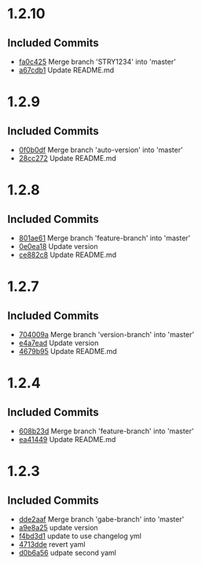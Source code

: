 # 1.2.10

## Included Commits
- [fa0c425](https://gitlab-ci-token:cN3-fd8AtZaECo6t9s1r@gitlab.com/rpt-ops/terraform-vsphere-nestedesxi/commit/fa0c425591daf71075dc4a6b81054484a5032576) Merge branch 'STRY1234' into 'master'
- [a67cdb1](https://gitlab-ci-token:cN3-fd8AtZaECo6t9s1r@gitlab.com/rpt-ops/terraform-vsphere-nestedesxi/commit/a67cdb12cdcd956f801a37687c6d078a27f3deda) Update README.md

# 1.2.9

## Included Commits
- [0f0b0df](https://gitlab-ci-token:eMhYxvXm2o7brMi4nT5L@gitlab.com/rpt-ops/terraform-vsphere-nestedesxi/commit/0f0b0dfc8d69ef4312f343b2092b45c579d19e04) Merge branch 'auto-version' into 'master'
- [28cc272](https://gitlab-ci-token:eMhYxvXm2o7brMi4nT5L@gitlab.com/rpt-ops/terraform-vsphere-nestedesxi/commit/28cc27227761303af7a32505a2cc052b2184f305) Update README.md

# 1.2.8

## Included Commits
- [801ae61](https://gitlab-ci-token:cwNgxUErHyyyxrVKDrem@gitlab.com/rpt-ops/terraform-vsphere-nestedesxi/commit/801ae61419d6d0c26abbcaf354d74e79c48f9df5) Merge branch 'feature-branch' into 'master'
- [0e0ea18](https://gitlab-ci-token:cwNgxUErHyyyxrVKDrem@gitlab.com/rpt-ops/terraform-vsphere-nestedesxi/commit/0e0ea188409e62bc3084980979920afcca7326e9) Update version
- [ce882c8](https://gitlab-ci-token:cwNgxUErHyyyxrVKDrem@gitlab.com/rpt-ops/terraform-vsphere-nestedesxi/commit/ce882c8654679d9cd87a0a1489239dfedf716553) Update README.md

# 1.2.7

## Included Commits
- [704009a](https://gitlab-ci-token:PP1Nbzd-mQ1B1jzsyoco@gitlab.com/rpt-ops/terraform-vsphere-nestedesxi/commit/704009ad430b732e68c299f18b1e461fcff806bb) Merge branch 'version-branch' into 'master'
- [e4a7ead](https://gitlab-ci-token:PP1Nbzd-mQ1B1jzsyoco@gitlab.com/rpt-ops/terraform-vsphere-nestedesxi/commit/e4a7eadc0640f98b4220cada89311e593a8cdc6f) Update version
- [4679b95](https://gitlab-ci-token:PP1Nbzd-mQ1B1jzsyoco@gitlab.com/rpt-ops/terraform-vsphere-nestedesxi/commit/4679b95780364e551a3f417570139a2815f4fc4d) Update README.md

# 1.2.4

## Included Commits
- [608b23d](https://gitlab-ci-token:sjxLyYbozoWkjxy8N4Ke@gitlab.com/rpt-ops/terraform-vsphere-nestedesxi/commit/608b23deadca056f937b710427d18ecc413d9deb) Merge branch 'feature-branch' into 'master'
- [ea41449](https://gitlab-ci-token:sjxLyYbozoWkjxy8N4Ke@gitlab.com/rpt-ops/terraform-vsphere-nestedesxi/commit/ea414490d4daa414492ca8f24522dd018267db17) Update README.md

# 1.2.3

## Included Commits
- [dde2aaf](https://gitlab-ci-token:L51avsAvzsEHDZwy3BSq@gitlab.com/rpt-ops/terraform-vsphere-nestedesxi/commit/dde2aaf460a567508f0e0829bc49fcf752decb79) Merge branch 'gabe-branch' into 'master'
- [a9e8a25](https://gitlab-ci-token:L51avsAvzsEHDZwy3BSq@gitlab.com/rpt-ops/terraform-vsphere-nestedesxi/commit/a9e8a25ec7f9860a243026861d888d2aaa279030) update version
- [f4bd3d1](https://gitlab-ci-token:L51avsAvzsEHDZwy3BSq@gitlab.com/rpt-ops/terraform-vsphere-nestedesxi/commit/f4bd3d16cc07db4c91131a1b4af2ce5f66cde761) update to use changelog yml
- [4713dde](https://gitlab-ci-token:L51avsAvzsEHDZwy3BSq@gitlab.com/rpt-ops/terraform-vsphere-nestedesxi/commit/4713ddea650e3307bc464ae137a8a9b3c028fbd1) revert yaml
- [d0b6a56](https://gitlab-ci-token:L51avsAvzsEHDZwy3BSq@gitlab.com/rpt-ops/terraform-vsphere-nestedesxi/commit/d0b6a56737fbaea7a7c680d488d2e9cab4e5e61a) udpate second yaml

